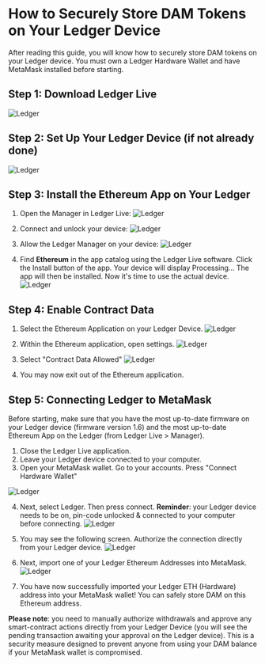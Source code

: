 # How to Securely Store DAM Tokens on Your Ledger Device

After reading this guide, you will know how to securely store DAM tokens on your Ledger device. You must own a Ledger Hardware Wallet and have MetaMask installed before starting.

## Step 1: Download Ledger Live

![Ledger](../../helpArticles/assets/images/pngs/ledger/ledger1.png#_maxWidth=350)

## Step 2: Set Up Your Ledger Device (if not already done)

![Ledger](../../helpArticles/assets/images/pngs/ledger/ledger2.png#_maxWidth=350)

## Step 3: Install the Ethereum App on Your Ledger

1. Open the Manager in Ledger Live:
   ![Ledger](../../helpArticles/assets/images/pngs/ledger/ledger3.png#_maxWidth=350)

2. Connect and unlock your device:
   ![Ledger](../../helpArticles/assets/images/pngs/ledger/ledger4.png#_maxWidth=350)

3. Allow the Ledger Manager on your device:
   ![Ledger](../../helpArticles/assets/images/pngs/ledger/ledger5.png#_maxWidth=350)

4. Find **Ethereum** in the app catalog using the Ledger Live software. Click the Install button of the app. Your device will display Processing... The app will then be installed. Now it's time to use the actual device.
   ![Ledger](../../helpArticles/assets/images/pngs/ledger/ledger6.png)

## Step 4: Enable Contract Data

1. Select the Ethereum Application on your Ledger Device.
   ![Ledger](../../helpArticles/assets/images/pngs/ledger/ledger7.jpg)

2. Within the Ethereum application, open settings.
   ![Ledger](../../helpArticles/assets/images/pngs/ledger/ledger8.jpg)

3. Select "Contract Data Allowed"
   ![Ledger](../../helpArticles/assets/images/pngs/ledger/ledger9.jpg)

4. You may now exit out of the Ethereum application.

## Step 5: Connecting Ledger to MetaMask

Before starting, make sure that you have the most up-to-date firmware on your Ledger device (firmware version 1.6) and the most up-to-date Ethereum App on the Ledger (from Ledger Live > Manager).

1. Close the Ledger Live application.
2. Leave your Ledger device connected to your computer.
3. Open your MetaMask wallet. Go to your accounts. Press "Connect Hardware Wallet"

![Ledger](../../helpArticles/assets/images/pngs/ledger/ledger10.png#_maxWidth=350)

4. Next, select Ledger. Then press connect. **Reminder**: your Ledger device needs to be on, pin-code unlocked & connected to your computer before connecting.
   ![Ledger](../../helpArticles/assets/images/pngs/ledger/ledger11.png#_maxWidth=350)

5. You may see the following screen. Authorize the connection directly from your Ledger device.
   ![Ledger](../../helpArticles/assets/images/pngs/ledger/ledger12.png#_maxWidth=350)

6. Next, import one of your Ledger Ethereum Addresses into MetaMask.
   ![Ledger](../../helpArticles/assets/images/pngs/ledger/ledger13.png#_maxWidth=350)

7. You have now successfully imported your Ledger ETH (Hardware) address into your MetaMask wallet! You can safely store DAM on this Ethereum address.

**Please note**: you need to manually authorize withdrawals and approve any smart-contract actions directly from your Ledger Device (you will see the pending transaction awaiting your approval on the Ledger device). This is a security measure designed to prevent anyone from using your DAM balance if your MetaMask wallet is compromised.
